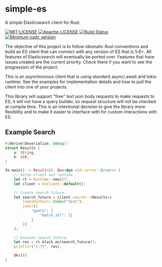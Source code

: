 # simple-es
A simple Elasticsearch client for Rust.

[![MIT-LICENSE](https://img.shields.io/badge/license-MIT-blue.svg)](MIT-LICENSE)
[![Apache-LICENSE](https://img.shields.io/badge/License-Apache%202.0-blue.svg)](Apache-LICENSE)
[![Build Status](https://dev.azure.com/benjaminedslater/rust-ci-projects/_apis/build/status/slaterb1.simple-es?branchName=master)](https://dev.azure.com/benjaminedslater/rust-ci-projects/_build/latest?definitionId=1&branchName=master)
[![Minimum rustc version](https://img.shields.io/badge/rustc-1.40.0+-lightgray.svg)](#rust-version-requirements)

The objective of this project is to follow idiomatic Rust conventions and build an ES client that can connect with any version of ES that is 5.6+. All features of Elasticsearch will eventually be ported over. Features that have issues created are the current priority. Check there if you want to see the progression of the project.

This is an asynchronous client that is using standard async/.await and tokio runtime. See the examples for implementation details and how to pull the client into one of your projects.

This library will support "free" text json body requests to make requests to ES, it will not have a query builder, so request structure will not be checked at compile time. This is an intentional decision to give the library more flexibility and to make it easier to interface with for custom interactions with ES.

## Example Search
```rust
#[derive(Deserialize, Debug)]
struct Results {
    a: String,
    b: u16,
}

fn main() -> Result<(), Box<dyn std::error::Error>> {
    // Setup client and runtime.
    let rt = Runtime::new()?;
    let client = EsClient::default();

    // Create search future.
    let search_future = client.search::<Results>(
        IndexPattern::Index("test"),
        json!({
            "query": {
                "match_all": {}
            }
        })
    );

    // Execute search future.
    let res = rt.block_on(search_future)?;
    println!("{:?}", res);

    Ok(())
}
```
